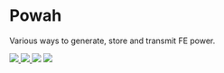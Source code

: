 # Powah
 Various ways to generate, store and transmit FE power.

<a href="https://www.curseforge.com/minecraft/mc-mods/powah" target="_blank"><img src="http://cf.way2muchnoise.eu/all_352656_downloads.svg" />  </a><a href="https://www.curseforge.com/minecraft/mc-mods/powah" target="_blank"><img src="http://cf.way2muchnoise.eu/versions/powah.svg" />  </a><a href="https://discord.gg/Fk8G5cr" target="_blank"><img src="https://img.shields.io/discord/461794532422582282.svg?color=%237289da&label=Discord&logo=discord&logoColor=%237289da" /></a> <a href="https://www.patreon.com/owmii" target="_blank"><img src="https://img.shields.io/badge/Patreon-Support-orange.svg?logo=Patreon" /></a>
